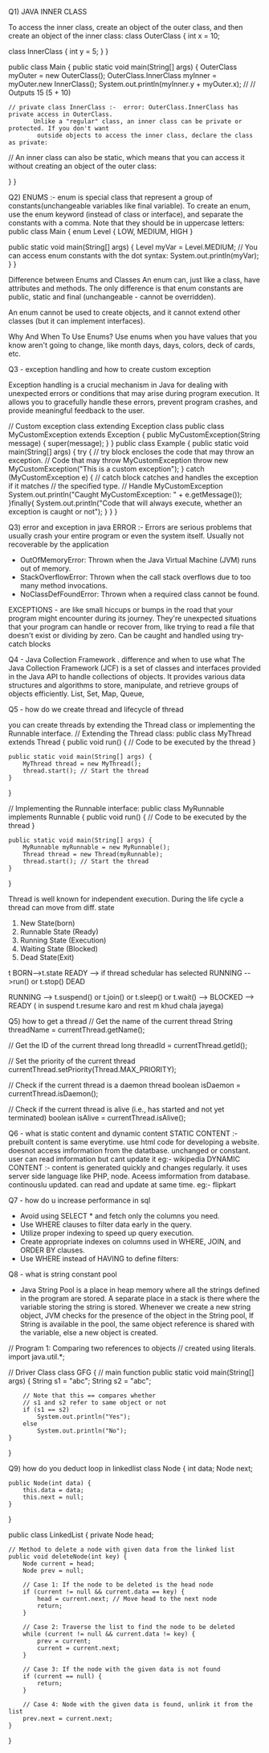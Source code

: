 Q1)  JAVA INNER CLASS 

To access the inner class, create an object of the outer class, and then create an object of the inner class:
class OuterClass {
  int x = 10;

  class InnerClass {
    int y = 5;
  }
}

public class Main {
  public static void main(String[] args) {
    OuterClass myOuter = new OuterClass();
    OuterClass.InnerClass myInner = myOuter.new InnerClass();
    System.out.println(myInner.y + myOuter.x);    // // Outputs 15 (5 + 10)

    // private class InnerClass :-  error: OuterClass.InnerClass has private access in OuterClass. 
           Unlike a "regular" class, an inner class can be private or protected. If you don't want 
            outside objects to access the inner class, declare the class as private:
   // An inner class can also be static, which means that you can access it without creating an object 
         of the outer class:

  }
}



Q2) ENUMS :- enum is special class that represent a group of constants(unchangeable variables like final variable). To create an enum, use the enum keyword (instead of class or interface), and separate the constants with a comma. Note that they should be in uppercase letters:
public class Main { 
  enum Level {
    LOW,
    MEDIUM,
    HIGH
  }

  public static void main(String[] args) { 
    Level myVar = Level.MEDIUM;    // You can access enum constants with the dot syntax:
    System.out.println(myVar); 
  } 
}



Difference between Enums and Classes
An enum can, just like a class, have attributes and methods. The only difference is that enum constants are public, static and final (unchangeable - cannot be overridden).

An enum cannot be used to create objects, and it cannot extend other classes (but it can implement interfaces).

Why And When To Use Enums?
Use enums when you have values that you know aren't going to change, like month days, days, colors, deck of cards, etc.



Q3 - exception handling and how to create custom exception

Exception handling is a crucial mechanism in Java for dealing with unexpected errors or conditions that may arise during program execution. It allows you to gracefully handle these errors, prevent program crashes, and provide meaningful feedback to the user.

// Custom exception class extending Exception class
public class MyCustomException extends Exception {
    public MyCustomException(String message) {
        super(message);
    }
}
public class Example {
    public static void main(String[] args) {
        try {  // try block encloses the code that may throw an exception.
            // Code that may throw MyCustomException
            throw new MyCustomException("This is a custom exception");
        } catch (MyCustomException e) {  // catch block catches and handles the exception if it matches 
                                         //  the specified type.
            // Handle MyCustomException
            System.out.println("Caught MyCustomException: " + e.getMessage());
        }finally{
            System.out.println("Code that will always execute, whether an exception is caught or not");
        }
    }
}



Q3)  error and exception in java
ERROR :- Errors are serious problems that usually crash your entire program or even the system itself. 
         Usually not recoverable by the application
  - OutOfMemoryError: Thrown when the Java Virtual Machine (JVM) runs out of memory.
  - StackOverflowError: Thrown when the call stack overflows due to too many method invocations.
  - NoClassDefFoundError: Thrown when a required class cannot be found.

EXCEPTIONS - are like small hiccups or bumps in the road that your program might encounter during its 
        journey. They're unexpected situations that your program can handle or recover from, like 
        trying to read a file that doesn't exist or dividing by zero. Can be caught and handled using 
        try-catch blocks




Q4 - Java Collection Framework . difference and when to use what
     The Java Collection Framework (JCF) is a set of classes and interfaces provided in the Java API to 
    handle collections of objects. It provides various data structures and algorithms to store, 
    manipulate, and retrieve groups of objects efficiently. List, Set, Map, Queue, 



Q5 - how do we create thread and lifecycle of thread

 you can create threads by extending the Thread class or implementing the Runnable interface.
 // Extending the Thread class:
 public class MyThread extends Thread {
    public void run() {
        // Code to be executed by the thread
    }

    public static void main(String[] args) {
        MyThread thread = new MyThread();
        thread.start(); // Start the thread
    }
}

// Implementing the Runnable interface:
public class MyRunnable implements Runnable {
    public void run() {
        // Code to be executed by the thread
    }

    public static void main(String[] args) {
        MyRunnable myRunnable = new MyRunnable();
        Thread thread = new Thread(myRunnable);
        thread.start(); // Start the thread
    }
}


Thread is well known for independent execution. During the life cycle a thread can move from diff. state
1) New State(born)
2) Runnable State (Ready)
3) Running State (Execution)
4) Waiting State (Blocked)
5) Dead State(Exit)

t BORN-->t.state READY --> if thread schedular has selected RUNNING -->run() or t.stop()  DEAD

RUNNING --> t.suspend() or t.join() or t.sleep() or t.wait()  --> BLOCKED --> READY ( in suspend t.resume karo and rest m khud chala jayega)




Q5) how to get a thread
// Get the name of the current thread
String threadName = currentThread.getName();

// Get the ID of the current thread
long threadId = currentThread.getId();

// Set the priority of the current thread
currentThread.setPriority(Thread.MAX_PRIORITY);

// Check if the current thread is a daemon thread
boolean isDaemon = currentThread.isDaemon();

// Check if the current thread is alive (i.e., has started and not yet terminated)
boolean isAlive = currentThread.isAlive();




Q6 - what is static content and dynamic content
STATIC CONTENT :- prebuilt content is same everytime. use html code for developing a website. doesnot access imformation from the datatbase. unchanged or constant. user can read imformation but cant update it eg:- wikipedia
DYNAMIC CONTENT :- content is generated quickly and changes regularly. it uses server side language like PHP, node. Aceess imformation from database.  continouslu updated. can read and update at same time. eg:- flipkart



Q7 - how do u increase performance in sql
  - Avoid using SELECT * and fetch only the columns you need.
  - Use WHERE clauses to filter data early in the query.
  - Utilize proper indexing to speed up query execution.
  - Create appropriate indexes on columns used in WHERE, JOIN, and ORDER BY clauses.
  - Use WHERE instead of HAVING to define filters:




Q8 - what is string constant pool
  -  Java String Pool is a place in heap memory where all the strings defined in the program are stored. 
    A separate place in a stack is there where the variable storing the string is stored. Whenever we 
     create a new string object, JVM checks for the presence of the object in the String pool, If String 
    is available in the pool, the same object reference is shared with the variable, else a new object 
    is created.

// Program 1: Comparing two references to objects 
// created using literals. 
import java.util.*; 
  
// Driver Class 
class GFG { 
    // main function 
    public static void main(String[] args) 
    { 
        String s1 = "abc"; 
        String s2 = "abc"; 
  
        // Note that this == compares whether 
        // s1 and s2 refer to same object or not 
        if (s1 == s2) 
            System.out.println("Yes"); 
        else
            System.out.println("No"); 
    } 
}



Q9) how do you deduct loop in linkedlist
class Node {
    int data;
    Node next;

    public Node(int data) {
        this.data = data;
        this.next = null;
    }
}

public class LinkedList {
    private Node head;

    // Method to delete a node with given data from the linked list
    public void deleteNode(int key) {
        Node current = head;
        Node prev = null;

        // Case 1: If the node to be deleted is the head node
        if (current != null && current.data == key) {
            head = current.next; // Move head to the next node
            return;
        }

        // Case 2: Traverse the list to find the node to be deleted
        while (current != null && current.data != key) {
            prev = current;
            current = current.next;
        }

        // Case 3: If the node with the given data is not found
        if (current == null) {
            return;
        }

        // Case 4: Node with the given data is found, unlink it from the list
        prev.next = current.next;
    }
}
